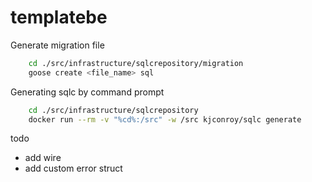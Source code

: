 # templatebe

Generate migration file

```sh
    cd ./src/infrastructure/sqlcrepository/migration
    goose create <file_name> sql
```

Generating sqlc by command prompt

```sh
    cd ./src/infrastructure/sqlcrepository
    docker run --rm -v "%cd%:/src" -w /src kjconroy/sqlc generate
```

todo
- add wire
- add custom error struct